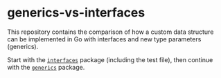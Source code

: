 # generics-vs-interfaces

This repository contains the comparison of how a custom data structure can be implemented in Go with interfaces and new type parameters (generics).

Start with the [`interfaces`](interfaces) package (including the test file), then continue with the [`generics`](generics) package.
